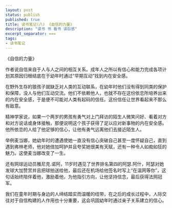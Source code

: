 ```yaml
---
layout: post
status: publish
published: true
title: 读书笔记(八) 《自信的力量》
description: "读书 书 看书 读后感"
excerpt_separator: ===
tags:
- 读书笔记
---
```


《自信的力量》
 
作者说自信来自于人与人之间的相互关系。成年人之所以有信心和能力完成各项计划其原因归根结底在于幼年时通过“早期互动”找到内在安全感。
 
在野外生存的狼孩子就缺乏对人类的互动联系，在幼年时他们没有得到同类的保护和保障，没人与他们互动交流。他们不依赖他人，也就不存在这份依恋所培养出来的内在安全感，于是便不可能对人类有起码的信任。这份信任让世界看起来不那么有敌意。
 
精神学家说，如果一个两岁的男孩有勇气对上门拜访的陌生人微笑问好、看着对方和对方说话或身体接触，那便说明这个孩子获得了足以应对新事物的内在安全感。他所依恋的人给了他足够的信心，让他有勇气远离他们去接近陌生人。
 
举例麦当娜，她幼年时的遭遇使她一直没有信心突破自己甚至一度怀疑自己，直到遇到弗林老师，他对她倍加呵护并且夸奖她很美有天赋，还有一种令人如痴如狂的魅力。这使麦当娜改变了一生。
 
还有网球运动员雅尼克.诺阿，11岁时遇见了世界排名第四的阿瑟.阿什，阿瑟对她发球大加赞赏并且把球拍送给他，最后还在机场给他签名时写上“在温网等你”，这句话始终陪伴着他，激励着他，为他指引方向，让他坚持信念，最后获得法网冠军。
 
我们在童年时期与身边的人缔结踏实而温暖的纽带，在之后的成长过程中，人际交往对于自信构建的人作用也十分重要，这会巩固幼年时通过亲子关系建立的信心。

